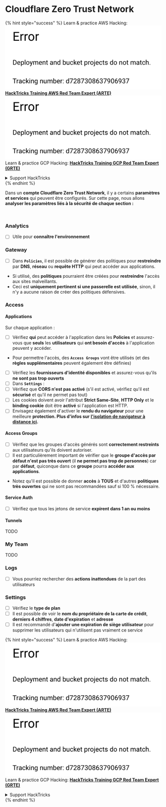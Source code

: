 # Cloudflare Zero Trust Network

{% hint style="success" %}
Learn & practice AWS Hacking:<img src="../../.gitbook/assets/image (1) (1).png" alt="" data-size="line">[**HackTricks Training AWS Red Team Expert (ARTE)**](https://training.hacktricks.xyz/courses/arte)<img src="../../.gitbook/assets/image (1) (1).png" alt="" data-size="line">\
Learn & practice GCP Hacking: <img src="../../.gitbook/assets/image (2).png" alt="" data-size="line">[**HackTricks Training GCP Red Team Expert (GRTE)**<img src="../../.gitbook/assets/image (2).png" alt="" data-size="line">](https://training.hacktricks.xyz/courses/grte)

<details>

<summary>Support HackTricks</summary>

* Check the [**subscription plans**](https://github.com/sponsors/carlospolop)!
* **Join the** 💬 [**Discord group**](https://discord.gg/hRep4RUj7f) or the [**telegram group**](https://t.me/peass) or **follow** us on **Twitter** 🐦 [**@hacktricks\_live**](https://twitter.com/hacktricks\_live)**.**
* **Share hacking tricks by submitting PRs to the** [**HackTricks**](https://github.com/carlospolop/hacktricks) and [**HackTricks Cloud**](https://github.com/carlospolop/hacktricks-cloud) github repos.

</details>
{% endhint %}

Dans un **compte Cloudflare Zero Trust Network**, il y a certains **paramètres et services** qui peuvent être configurés. Sur cette page, nous allons **analyser les paramètres liés à la sécurité de chaque section :**

<figure><img src="../../.gitbook/assets/image (206).png" alt=""><figcaption></figcaption></figure>

### Analytics

* [ ] Utile pour **connaître l'environnement**

### **Gateway**

* [ ] Dans **`Policies`**, il est possible de générer des politiques pour **restreindre** par **DNS**, **réseau** ou **requête HTTP** qui peut accéder aux applications.
* Si utilisé, des **politiques** pourraient être créées pour **restreindre** l'accès aux sites malveillants.
* Ceci est **uniquement pertinent si une passerelle est utilisée**, sinon, il n'y a aucune raison de créer des politiques défensives.

### Access

#### Applications

Sur chaque application :

* [ ] Vérifiez **qui** peut accéder à l'application dans les **Policies** et assurez-vous que **seuls** les **utilisateurs** qui **ont besoin d'accès** à l'application peuvent y accéder.
* Pour permettre l'accès, des **`Access Groups`** vont être utilisés (et des **règles supplémentaires** peuvent également être définies)
* [ ] Vérifiez les **fournisseurs d'identité disponibles** et assurez-vous qu'ils **ne sont pas trop ouverts**
* [ ] Dans **`Settings`** :
* [ ] Vérifiez que **CORS n'est pas activé** (s'il est activé, vérifiez qu'il est **sécurisé** et qu'il ne permet pas tout)
* [ ] Les cookies doivent avoir l'attribut **Strict Same-Site**, **HTTP Only** et le **binding cookie** doit être **activé** si l'application est HTTP.
* [ ] Envisagez également d'activer le **rendu du navigateur** pour une meilleure **protection. Plus d'infos sur** [**l'isolation de navigateur à distance ici**](https://blog.cloudflare.com/cloudflare-and-remote-browser-isolation/)**.**

#### **Access Groups**

* [ ] Vérifiez que les groupes d'accès générés sont **correctement restreints** aux utilisateurs qu'ils doivent autoriser.
* [ ] Il est particulièrement important de vérifier que le **groupe d'accès par défaut n'est pas très ouvert** (il **ne permet pas trop de personnes**) car par **défaut**, quiconque dans ce **groupe** pourra **accéder aux applications**.
* Notez qu'il est possible de donner **accès** à **TOUS** et d'autres **politiques très ouvertes** qui ne sont pas recommandées sauf si 100 % nécessaire.

#### Service Auth

* [ ] Vérifiez que tous les jetons de service **expirent dans 1 an ou moins**

#### Tunnels

TODO

### My Team

TODO

### Logs

* [ ] Vous pourriez rechercher des **actions inattendues** de la part des utilisateurs

### Settings

* [ ] Vérifiez le **type de plan**
* [ ] Il est possible de voir le **nom du propriétaire de la carte de crédit**, **derniers 4 chiffres**, **date d'expiration** et **adresse**
* [ ] Il est recommandé d'**ajouter une expiration de siège utilisateur** pour supprimer les utilisateurs qui n'utilisent pas vraiment ce service

{% hint style="success" %}
Learn & practice AWS Hacking:<img src="../../.gitbook/assets/image (1) (1).png" alt="" data-size="line">[**HackTricks Training AWS Red Team Expert (ARTE)**](https://training.hacktricks.xyz/courses/arte)<img src="../../.gitbook/assets/image (1) (1).png" alt="" data-size="line">\
Learn & practice GCP Hacking: <img src="../../.gitbook/assets/image (2).png" alt="" data-size="line">[**HackTricks Training GCP Red Team Expert (GRTE)**<img src="../../.gitbook/assets/image (2).png" alt="" data-size="line">](https://training.hacktricks.xyz/courses/grte)

<details>

<summary>Support HackTricks</summary>

* Check the [**subscription plans**](https://github.com/sponsors/carlospolop)!
* **Join the** 💬 [**Discord group**](https://discord.gg/hRep4RUj7f) or the [**telegram group**](https://t.me/peass) or **follow** us on **Twitter** 🐦 [**@hacktricks\_live**](https://twitter.com/hacktricks\_live)**.**
* **Share hacking tricks by submitting PRs to the** [**HackTricks**](https://github.com/carlospolop/hacktricks) and [**HackTricks Cloud**](https://github.com/carlospolop/hacktricks-cloud) github repos.

</details>
{% endhint %}
